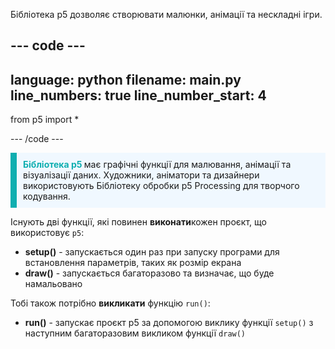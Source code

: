 Бібліотека p5 дозволяє створювати малюнки, анімації та нескладні ігри.

--- code ---
---
language: python filename: main.py line_numbers: true
line_number_start: 4
---

from p5 import *

--- /code ---

<p style="border-left: solid; border-width:10px; border-color: #0faeb0; background-color: aliceblue; padding: 10px;">
<span style="color: #0faeb0; font-weight: bold;"> Бібліотека p5 </span> має графічні функції для малювання, анімації та візуалізації даних. Художники, аніматори та дизайнери використовують Бібліотеку обробки p5 Processing для творчого кодування.</p>

Існують дві функції, які повинен **виконати**кожен проєкт, що використовує `p5`:
+ **setup()** - запускається один раз при запуску програми для встановлення параметрів, таких як розмір екрана
+ **draw()** - запускається багаторазово та визначає, що буде намальовано

Тобі також потрібно **викликати** функцію `run()`:
+ **run()** - запускає проєкт p5 за допомогою виклику функції `setup()` з наступним багаторазовим викликом функції `draw()`
